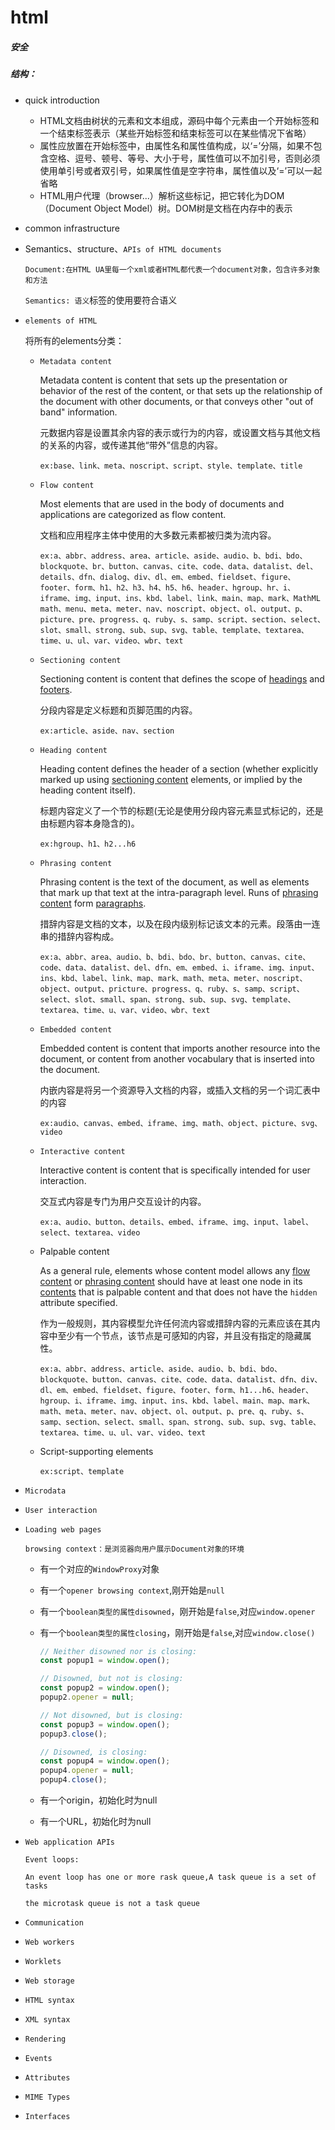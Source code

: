 
# html

##### 安全

##### 结构：

- quick introduction

    - HTML文档由树状的元素和文本组成，源码中每个元素由一个开始标签和一个结束标签表示（某些开始标签和结束标签可以在某些情况下省略）
    - 属性应放置在开始标签中，由属性名和属性值构成，以‘=’分隔，如果不包含空格、逗号、顿号、等号、大小于号，属性值可以不加引号，否则必须使用单引号或者双引号，如果属性值是空字符串，属性值以及‘=’可以一起省略
    - HTML用户代理（browser...）解析这些标记，把它转化为DOM（Document Object Model）树。DOM树是文档在内存中的表示

- common infrastructure

- Semantics、structure、`APIs of HTML documents`

  `Document:在HTML UA里每一个xml或者HTML都代表一个document对象，包含许多对象和方法`

  `Semantics: 语义`标签的使用要符合语义

- `elements of HTML`

  将所有的elements分类：

    - `Metadata content`

      Metadata content is content that sets up the presentation or behavior of the rest of the content, or that sets up the relationship of the document with other documents, or that conveys other "out of band" information.

      元数据内容是设置其余内容的表示或行为的内容，或设置文档与其他文档的关系的内容，或传递其他“带外”信息的内容。

      `ex:base、link、meta、noscript、script、style、template、title`

    - `Flow content`

      Most elements that are used in the body of documents and applications are categorized as flow content.

      文档和应用程序主体中使用的大多数元素都被归类为流内容。

      `ex:a、abbr、address、area、article、aside、audio、b、bdi、bdo、blockquote、br、button、canvas、cite、code、data、datalist、del、details、dfn、dialog、div、dl、em、embed、fieldset、figure、footer、form、h1、h2、h3、h4、h5、h6、header、hgroup、hr、i、iframe、img、input、ins、kbd、label、link、main、map、mark、MathML math、menu、meta、meter、nav、noscript、object、ol、output、p、picture、pre、progress、q、ruby、s、samp、script、section、select、slot、small、strong、sub、sup、svg、table、template、textarea、time、u、ul、var、video、wbr、text`

    - `Sectioning content`

      Sectioning content is content that defines the scope of [headings](https://html.spec.whatwg.org/multipage/dom.html#heading-content-2) and [footers](https://html.spec.whatwg.org/multipage/sections.html#the-footer-element).

      分段内容是定义标题和页脚范围的内容。

      `ex:article、aside、nav、section`

    - `Heading content`

      Heading content defines the header of a section (whether explicitly marked up using [sectioning content](https://html.spec.whatwg.org/multipage/dom.html#sectioning-content-2) elements, or implied by the heading content itself).

      标题内容定义了一个节的标题(无论是使用分段内容元素显式标记的，还是由标题内容本身隐含的)。

      `ex:hgroup、h1、h2...h6`

    - `Phrasing content`

      Phrasing content is the text of the document, as well as elements that mark up that text at the intra-paragraph level. Runs of [phrasing content](https://html.spec.whatwg.org/multipage/dom.html#phrasing-content-2) form [paragraphs](https://html.spec.whatwg.org/multipage/dom.html#paragraph).

      措辞内容是文档的文本，以及在段内级别标记该文本的元素。段落由一连串的措辞内容构成。

      `ex:a、abbr、area、audio、b、bdi、bdo、br、button、canvas、cite、code、data、datalist、del、dfn、em、embed、i、iframe、img、input、ins、kbd、label、link、map、mark、math、meta、meter、noscript、object、output、pricture、progress、q、ruby、s、samp、script、select、slot、small、span、strong、sub、sup、svg、template、textarea、time、u、var、video、wbr、text`

    - `Embedded content`

      Embedded content is content that imports another resource into the document, or content from another vocabulary that is inserted into the document.

      内嵌内容是将另一个资源导入文档的内容，或插入文档的另一个词汇表中的内容

      `ex:audio、canvas、embed、iframe、img、math、object、picture、svg、video`

    - `Interactive content`

      Interactive content is content that is specifically intended for user interaction.

      交互式内容是专门为用户交互设计的内容。

      `ex:a、audio、button、details、embed、iframe、img、input、label、select、textarea、video`

    - Palpable content

      As a general rule, elements whose content model allows any [flow content](https://html.spec.whatwg.org/multipage/dom.html#flow-content-2) or [phrasing content](https://html.spec.whatwg.org/multipage/dom.html#phrasing-content-2) should have at least one node in its [contents](https://html.spec.whatwg.org/multipage/dom.html#concept-html-contents) that is palpable content and that does not have the `hidden` attribute specified.

      作为一般规则，其内容模型允许任何流内容或措辞内容的元素应该在其内容中至少有一个节点，该节点是可感知的内容，并且没有指定的隐藏属性。

      `ex:a、abbr、address、article、aside、audio、b、bdi、bdo、blockquote、button、canvas、cite、code、data、datalist、dfn、div、dl、em、embed、fieldset、figure、footer、form、h1...h6、header、hgroup、i、iframe、img、input、ins、kbd、label、main、map、mark、math、meta、meter、nav、object、ol、output、p、pre、q、ruby、s、samp、section、select、small、span、strong、sub、sup、svg、table、textarea、time、u、ul、var、video、text`

    - Script-supporting elements

      `ex:script、template`

- `Microdata`

- `User interaction`



- `Loading web pages`

  `browsing context：是浏览器向用户展示Document对象的环境`

    - 有一个对应的`WindowProxy`对象

    - 有一个`opener browsing context`,刚开始是`null`

    - 有一个`boolean类型的属性disowned`，刚开始是`false`,对应`window.opener`

    - 有一个`boolean类型的属性closing`，刚开始是`false`,对应`window.close()`

      ```javascript
      // Neither disowned nor is closing:
      const popup1 = window.open();
      
      // Disowned, but not is closing:
      const popup2 = window.open();
      popup2.opener = null;
      
      // Not disowned, but is closing:
      const popup3 = window.open();
      popup3.close();
      
      // Disowned, is closing:
      const popup4 = window.open();
      popup4.opener = null;
      popup4.close();
      ```

    - 有一个origin，初始化时为null

    - 有一个URL，初始化时为null

- `Web application APIs`

  `Event loops:`

  `An event loop has one or more rask queue,A task queue is a set of tasks`

  `the microtask queue is not a task queue`



- `Communication`

- `Web workers`

- `Worklets`

- `Web storage`

- `HTML syntax`

- `XML syntax`

- `Rendering`

- `Events`

- `Attributes`

- `MIME Types`

- `Interfaces`

